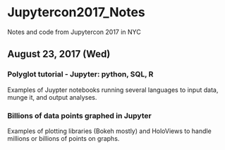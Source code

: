 # Jupytercon2017_Notes
Notes and code from Jupytercon 2017 in NYC


## August 23, 2017 (Wed)
### Polyglot tutorial - Jupyter: python, SQL, R
Examples of Juypter notebooks running several languages to input data, munge it, and output analyses.

### Billions of data points graphed in Jupyter
Examples of plotting libraries (Bokeh mostly) and HoloViews to handle millions or billions of points on graphs.

